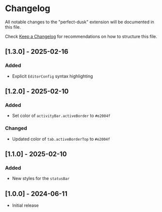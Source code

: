 # Changelog

All notable changes to the "perfect-dusk" extension will be documented in this file.

Check [Keep a Changelog](https://keepachangelog.com/) for recommendations on how to structure this file.

## [1.3.0] - 2025-02-16

### Added

- Explicit `EditorConfig` syntax highlighting

## [1.2.0] - 2025-02-10

### Added

- Set color of `activityBar.activeBorder` to `#e2004f`

### Changed

- Updated color of `tab.activeBorderTop` to `#e2004f`

## [1.1.0] - 2025-02-10

### Added

- New styles for the `statusBar`

## [1.0.0] - 2024-06-11

- Initial release
